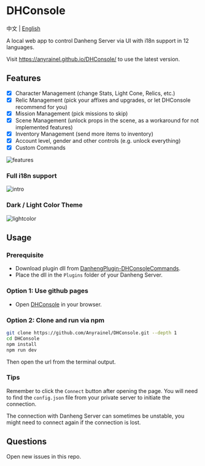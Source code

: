 # DHConsole

中文 | [English](./README.en.md)

A local web app to control Danheng Server via UI with i18n support in 12 languages.

Visit https://anyrainel.github.io/DHConsole/ to use the latest version.

## Features

- [x] Character Management (change Stats, Light Cone, Relics, etc.)
- [x] Relic Management (pick your affixes and upgrades, or let DHConsole recommend for you)
- [x] Mission Management (pick missions to skip)
- [x] Scene Management (unlock props in the scene, as a workaround for not implemented features)
- [x] Inventory Management (send more items to inventory)
- [x] Account level, gender and other controls (e.g. unlock everything)
- [x] Custom Commands

![features](./docs/features.gif)

### Full i18n support
![intro](./docs/intro.gif)

### Dark / Light Color Theme
![lightcolor](./docs/lightcolor.gif)

## Usage

### Prerequisite

- Download plugin dll from [DanhengPlugin-DHConsoleCommands](https://github.com/Anyrainel/DanhengPlugin-DHConsoleCommands).
- Place the dll in the `Plugins` folder of your Danheng Server.

### Option 1: Use github pages

- Open [DHConsole](https://anyrainel.github.io/DHConsole/) in your browser.

### Option 2: Clone and run via npm

```bash
git clone https://github.com/Anyrainel/DHConsole.git --depth 1
cd DHConsole
npm install
npm run dev
```

Then open the url from the terminal output.

### Tips

Remember to click the `Connect` button after opening the page. You will need to find the `config.json` file from your private server to initiate the connection.

The connection with Danheng Server can sometimes be unstable, you might need to connect again if the connection is lost.

## Questions
Open new issues in this repo.
